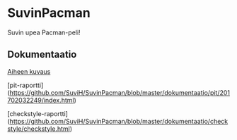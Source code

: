 # SuvinPacman
Suvin upea Pacman-peli!

## Dokumentaatio
[Aiheen kuvaus](dokumentaatio/aihemäärittely.md)

[pit-raportti] (https://github.com/SuviH/SuvinPacman/blob/master/dokumentaatio/pit/201702032249/index.html)

[checkstyle-raportti] (https://github.com/SuviH/SuvinPacman/blob/master/dokumentaatio/checkstyle/checkstyle.html)
